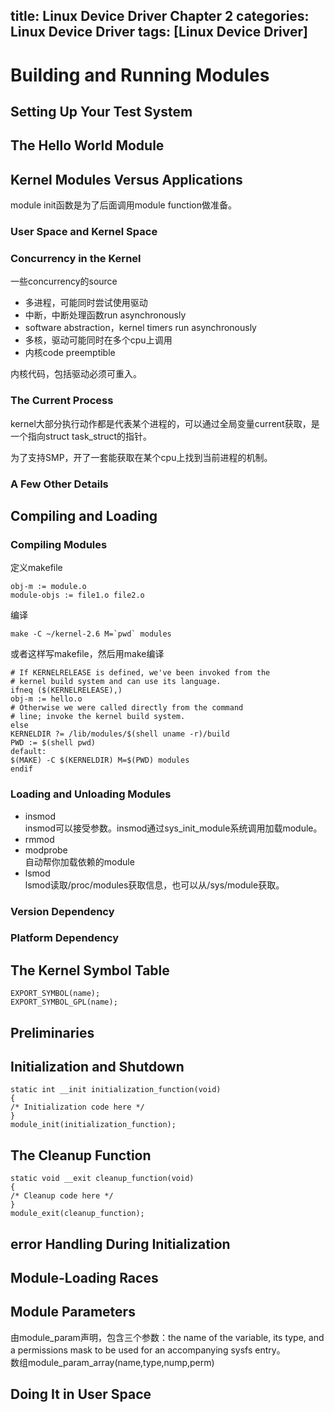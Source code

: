 title: Linux Device Driver Chapter 2
categories: Linux Device Driver
tags: [Linux Device Driver]
---
# Building and Running Modules
## Setting Up Your Test System
## The Hello World Module
## Kernel Modules Versus Applications
module init函数是为了后面调用module function做准备。
### User Space and Kernel Space
### Concurrency in the Kernel
一些concurrency的source

- 多进程，可能同时尝试使用驱动
- 中断，中断处理函数run asynchronously
- software abstraction，kernel timers run asynchronously
- 多核，驱动可能同时在多个cpu上调用
- 内核code preemptible

内核代码，包括驱动必须可重入。
### The Current Process
kernel大部分执行动作都是代表某个进程的，可以通过全局变量current获取，是一个指向struct task_struct的指针。

为了支持SMP，开了一套能获取在某个cpu上找到当前进程的机制。
### A Few Other Details
## Compiling and Loading
### Compiling Modules
定义makefile

	obj-m := module.o
	module-objs := file1.o file2.o

编译

	make -C ~/kernel-2.6 M=`pwd` modules

或者这样写makefile，然后用make编译

	# If KERNELRELEASE is defined, we've been invoked from the
	# kernel build system and can use its language.
	ifneq ($(KERNELRELEASE),)
	obj-m := hello.o
	# Otherwise we were called directly from the command
	# line; invoke the kernel build system.
	else
	KERNELDIR ?= /lib/modules/$(shell uname -r)/build
	PWD := $(shell pwd)
	default:
	$(MAKE) -C $(KERNELDIR) M=$(PWD) modules
	endif

### Loading and Unloading Modules
- insmod   
insmod可以接受参数。insmod通过sys_init_module系统调用加载module。
- rmmod   
- modprobe   
自动帮你加载依赖的module
- lsmod   
lsmod读取/proc/modules获取信息，也可以从/sys/module获取。

### Version Dependency
### Platform Dependency

## The Kernel Symbol Table
	EXPORT_SYMBOL(name);
	EXPORT_SYMBOL_GPL(name);
## Preliminaries
## Initialization and Shutdown
	static int __init initialization_function(void)
	{
	/* Initialization code here */
	}
	module_init(initialization_function);
## The Cleanup Function
	static void __exit cleanup_function(void)
	{
	/* Cleanup code here */
	}
	module_exit(cleanup_function);
## error Handling During Initialization
## Module-Loading Races
## Module Parameters
由module_param声明，包含三个参数：the name of the variable, its type, and a permissions mask to be used for an accompanying sysfs entry。   
数组module_param_array(name,type,nump,perm)
## Doing It in User Space